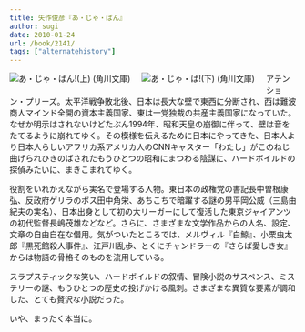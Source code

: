 ```yaml
---
title: 矢作俊彦『あ・じゃ・ぱん』
author: sugi
date: 2010-01-24
url: /book/2141/
tags: ["alternatehistory"]
---
```

<a href="http://www.amazon.co.jp/exec/obidos/ASIN/4041616573/chezsugi-22/ref=nosim/" name="amazletlink" target="_blank"><img src="http://i1.wp.com/ecx.images-amazon.com/images/I/61HabmRvYhL._SL160_.jpg?w=660" alt="あ・じゃ・ぱん!(上) (角川文庫)" class="alignleft" style="float: left; margin: 0 20px 20px 0;" data-recalc-dims="1" /></a><a href="http://www.amazon.co.jp/exec/obidos/ASIN/4041616581/chezsugi-22/ref=nosim/" name="amazletlink" target="_blank"><img src="http://i0.wp.com/ecx.images-amazon.com/images/I/51FcOVU3uTL._SL160_.jpg?w=660" alt="あ・じゃ・ぱ!(下) (角川文庫)" class="alignleft" style="float: left; margin: 0 20px 20px 0;" data-recalc-dims="1" /></a>

アテンション・プリーズ。太平洋戦争敗北後、日本は長大な壁で東西に分断され、西は難波商人マインド全開の資本主義国家、東は一党独裁の共産主義国家になっていた。なぜか明示はされないけどたぶん1994年、昭和天皇の崩御に伴って、壁は音をたてるように崩れてゆく。その模様を伝えるために日本にやってきた、日本人より日本人らしいアフリカ系アメリカ人のCNNキャスター「わたし」がこのねじ曲げられひきのばされたもうひとつの昭和にまつわる陰謀に、ハードボイルドの探偵みたいに、まきこまれてゆく。

役割をいれかえながら実名で登場する人物。東日本の政権党の書記長中曽根康弘、反政府ゲリラのボス田中角栄、あちこちで暗躍する謎の男平岡公威（三島由紀夫の実名）、日本出身として初の大リーガーにして復活した東京ジャイアンツの初代監督長嶋茂雄などなど。さらに、さまざまな文学作品からの人名、設定、文章の自由自在な借用。気がついたところでは、メルヴィル『白鯨』、小栗虫太郎『黒死館殺人事件』、江戸川乱歩、とくにチャンドラーの『さらば愛しき女』からは物語の骨格そのものを流用している。

スラプスティックな笑い、ハードボイルドの叙情、冒険小説のサスペンス、ミステリーの謎、もうひとつの歴史の投げかける風刺。さまざまな異質な要素が調和した、とても贅沢な小説だった。

いや、まったく本当に。

